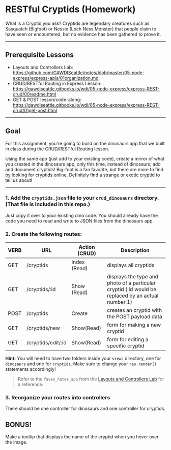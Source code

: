 # RESTful Cryptids (Homework)

What is a Cryptid you ask? Cryptids are legendary creatures such as Sasquatch (Bigfoot) or Nessie (Loch Ness Monster) that people claim to have seen or encountered, but no evidence has been gathered to prove it.

---
## Prerequisite Lessons

* Layouts and Controllers Lab: https://github.com/GAWDISeattle/notes/blob/master/05-node-express/express-apis/01organization.md
* CRUD/RESTful Routing in Express Lesson: https://gawdiseattle.gitbooks.io/wdi/05-node-express/express-REST-crud/00readme.html
* GET & POST lesson/code-along: https://gawdiseattle.gitbooks.io/wdi/05-node-express/express-REST-crud/01get-post.html

--- 
## Goal

For this assignment, you're going to build on the dinosaurs app that we built in class during the CRUD/RESTful Routing lesson.

Using the same app (just add to your existing code), create a mirror of what you created in the dinosaurs app, only this time, instead of dinosaurs, add and document cryptids! Big-foot is a fan favorite, but there are more to find by looking for cryptids online. Definitely find a strange or exotic cryptid to tell us about!

---

### 1. Add the `cryptids.json` file to your `crud_dinosaurs` directory. (That file is included in this repo.)

Just copy it over to your existing dino code. You should already have the code you need to read and write to JSON files from the dinosaurs app.

### 2. Create the following routes:

| VERB | URL | Action (CRUD) | Description |
|------|-----|---------------|-------------|
| GET | /cryptids | Index (Read) | displays all cryptids |
| GET | /cryptids/:id | Show (Read) | displays the type and photo of a particular cryptid (:id would be replaced by an actual number 1) |
| POST | /cryptids | Create | creates an cryptid with the POST payload data |
| GET | /cryptids/new | Show(Read) | form for making a new cryptid |
| GET | /cryptids/edit/:id | Show(Read) | form for editing a specific cryptid |

**Hint:** You will need to have two folders inside your `views` directory, one for `dinosaurs` and one for `cryptids`. Make sure to change your `res.render()` statements accordingly! 

> Refer to the `faves_hates_app` from the [Layouts and Controllers Lab](https://github.com/GAWDISeattle/notes/blob/master/05-node-express/express-apis/01organization.md) for a reference.

### 3. Reorganize your routes into controllers

There should be one controller for dinosaurs and one controller for cryptids.

## BONUS!

Make a tooltip that displays the name of the cryptid when you hover over the image.
